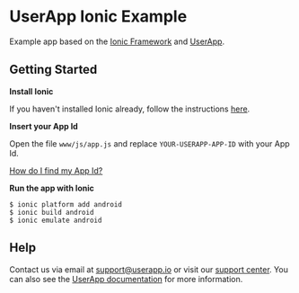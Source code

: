 UserApp Ionic Example
=====================

Example app based on the [Ionic Framework](http://ionicframework.com/) and [UserApp](https://www.userapp.io/).

## Getting Started

**Install Ionic**

If you haven't installed Ionic already, follow the instructions [here](http://ionicframework.com/getting-started/).

**Insert your App Id**

Open the file `www/js/app.js` and replace `YOUR-USERAPP-APP-ID` with your App Id.

[How do I find my App Id?](https://help.userapp.io/customer/portal/articles/1322336-how-do-i-find-my-app-id-)

**Run the app with Ionic**

    $ ionic platform add android
    $ ionic build android
    $ ionic emulate android

## Help

Contact us via email at support@userapp.io or visit our [support center](https://help.userapp.io). You can also see the [UserApp documentation](https://app.userapp.io/#/docs/) for more information.

